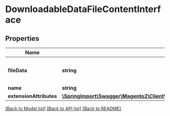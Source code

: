 # DownloadableDataFileContentInterface

## Properties
Name | Type | Description | Notes
------------ | ------------- | ------------- | -------------
**fileData** | **string** | Data (base64 encoded content) | 
**name** | **string** | File name | 
**extensionAttributes** | [**\SpringImport\Swagger\Magento2\Client\Model\DownloadableDataFileContentExtensionInterface**](DownloadableDataFileContentExtensionInterface.md) |  | [optional] 

[[Back to Model list]](../README.md#documentation-for-models) [[Back to API list]](../README.md#documentation-for-api-endpoints) [[Back to README]](../README.md)


